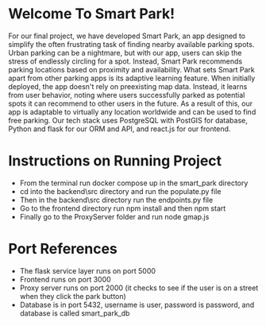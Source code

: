 # Welcome To Smart Park!

For our final project, we have developed Smart Park, an app designed to simplify the often frustrating task of finding nearby available parking spots. Urban parking can be a nightmare, but with our app, users can skip the stress of endlessly circling for a spot. Instead, Smart Park recommends parking locations based on proximity and availability.
What sets Smart Park apart from other parking apps is its adaptive learning feature. When initially deployed, the app doesn't rely on preexisting map data. Instead, it learns from user behavior, noting where users successfully parked as potential spots it can recommend to other users in the future. As a result of this, our app is adaptable to virtually any location worldwide and can be used to find free parking. Our tech stack uses PostgreSQL with PostGIS for database, Python and flask for our ORM and API, and react.js for our frontend. 


#  Instructions on Running Project

-  From the terminal run docker compose up in the smart_park directory
-  cd into the backend\src directory and run the populate.py file
-  Then in the backend\src directory run the endpoints.py file
-  Go to the frontend directory run npm install and then npm start
-  Finally go to the ProxyServer folder and run node gmap.js

#  Port References

-  The flask service layer runs on port 5000
-  Frontend runs on port 3000
-  Proxy server runs on port 2000 (it checks to see if the user is on a street when they click the park button)
-  Database is in port 5432, username is user, password is password, and database is called smart_park_db
